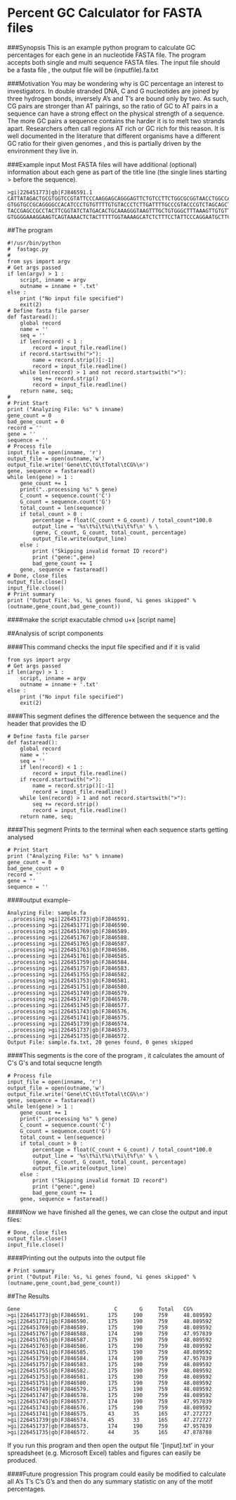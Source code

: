 # Percent GC Calculator for FASTA files 

###Synopsis
This is an example python program to calculate GC percentages for each gene in an nucleotide FASTA file. The program accepts both single and multi sequence FASTA files.  The input file should be a fasta file , the output file will be (inputfile).fa.txt

###Motivation
You may be wondering why is GC percentage an interest to investigators. In double stranded DNA, C and G nucleotides are joined by three hydrogen bonds, inversely A’s and T’s are bound only by two.  As such, CG pairs are stronger than AT pairings, so the ratio of GC to AT pairs in a sequence can have a strong effect on the physical strength of a sequence. The more GC pairs a sequence contains the harder it is to melt two strands apart. Researchers often call regions AT rich or GC rich for this reason. It is well documented in the literature that different organisms have a different GC ratio for their given genomes , and this is partially driven by the environment they live in. 

###Example input
Most FASTA files will have additional (optional) information about each gene as part of the title line (the single lines starting > before the sequence).
```
>gi|226451773|gb|FJ846591.1
CATTATAGACTGCGTGGTCCGTATTCCCAAGGAGCAGGGAGTTCTGTCCTTCTGGCGCGGTAACCTGGCCAATGTCATCAGATACTTCCCCACCCAGGCTCTTAACTTCGCCTTCAAAGATAAATACAAGCAGATCTTCCTAGGTGGTGTGGACAAGAGGACCCAGTTTTGGCGCTACTTTGCAGGGAATCTGGCATCAG
GTGGTGCCGCAGGGGCCACATCCCTGTGTTTTGTGTACCCTCTTGATTTTGCCCGTACCCGTCTAGCAGCTGATGTGGGTAAAGCTGGAGCTGAAAGGGAATTCCGAGGCCTCGGTGACTGCCTGGTTAAGATCTACAAATCTGATGGGATTAAGGGCCTGTACCAAGGCTTTAACGTGTCTGTGCAGGGTATTATCATC
TACCGAGCCGCCTACTTCGGTATCTATGACACTGCAAAGGGTAAGTTTGCTGTGGGCTTTAAAGTTGTGTTCTTAGGAGACAATTTAAAAGAGCGTTGTACCAACCTAACATTCCAAGAGCTAGAGAGTTTTTTTAATTGCTGAAGGAAGCCAAGATCATCCAGTGCGACCCTCATGCACAGATGACATGTTTAGGGGAT
GTGGGGAAAGGAAGTCAGTAAAACTCTACTTTTTGGTAAAAGCATCTCTTTCCTATTCCCAGGAATGCTTCCGGATCCCAAAAACACTCACATCGTCATCAGCTGGATGATCGCACAGACTGTCACTGCTGTTGCTGGGTTGACTTCCTATCCATTTGA
```

##The program  
```
#!/usr/bin/python
#  fastagc.py
#
from sys import argv
# Get args passed
if len(argv) > 1 :
    script, inname = argv
    outname = inname + '.txt'
else :
    print ("No input file specified")
    exit(2)
# Define fasta file parser
def fastaread():
    global record
    name = ''
    seq = ''
    if len(record) < 1 :
        record = input_file.readline()
    if record.startswith(">"):
        name = record.strip()[:-1]
        record = input_file.readline()
    while len(record) > 1 and not record.startswith(">"):
        seq += record.strip()
        record = input_file.readline()
    return name, seq;
#
# Print Start
print ("Analyzing File: %s" % inname)
gene_count = 0
bad_gene_count = 0
record = ''
gene = ''
sequence = ''
# Process file
input_file = open(inname, 'r')
output_file = open(outname,'w')
output_file.write('Gene\tC\tG\tTotal\tCG%\n')
gene, sequence = fastaread()
while len(gene) > 1 :
    gene_count += 1
    print("..processing %s" % gene)
    C_count = sequence.count('C')
    G_count = sequence.count('G')
    total_count = len(sequence)
    if total_count > 0 :
        percentage = float(C_count + G_count) / total_count*100.0
        output_line = '%s\t%i\t%i\t%i\t%f\n' % \
        (gene, C_count, G_count, total_count, percentage)
        output_file.write(output_line)
    else :
        print ("Skipping invalid format ID record")
        print ("gene:",gene)
        bad_gene_count += 1
    gene, sequence = fastaread()
# Done, close files
output_file.close()
input_file.close()
# Print summary
print ("Output File: %s, %i genes found, %i genes skipped" % (outname,gene_count,bad_gene_count))
```

####make the script exacutable
chmod u+x [script name]

##Analysis of script components 

####This command checks the input file specified and if it is valid 

```
from sys import argv
# Get args passed
if len(argv) > 1 :
    script, inname = argv
    outname = inname + '.txt'
else :
    print ("No input file specified")
    exit(2)
```
####This segment defines the difference between the sequence and the header that provides the ID
```
# Define fasta file parser
def fastaread():
    global record
    name = ''
    seq = ''
    if len(record) < 1 :
        record = input_file.readline()
    if record.startswith(">"):
        name = record.strip()[:-1]
        record = input_file.readline()
    while len(record) > 1 and not record.startswith(">"):
        seq += record.strip()
        record = input_file.readline()
    return name, seq;
```
    
####This segment  Prints to the terminal when each sequence starts getting analysed
```
# Print Start
print ("Analyzing File: %s" % inname)
gene_count = 0
bad_gene_count = 0
record = ''
gene = ''
sequence = ''
```

 

####output example-
```
Analyzing File: sample.fa
..processing >gi|226451773|gb|FJ846591.
..processing >gi|226451771|gb|FJ846590.
..processing >gi|226451769|gb|FJ846589.
..processing >gi|226451767|gb|FJ846588.
..processing >gi|226451765|gb|FJ846587.
..processing >gi|226451763|gb|FJ846586.
..processing >gi|226451761|gb|FJ846585.
..processing >gi|226451759|gb|FJ846584.
..processing >gi|226451757|gb|FJ846583.
..processing >gi|226451755|gb|FJ846582.
..processing >gi|226451753|gb|FJ846581.
..processing >gi|226451751|gb|FJ846580.
..processing >gi|226451749|gb|FJ846579.
..processing >gi|226451747|gb|FJ846578.
..processing >gi|226451745|gb|FJ846577.
..processing >gi|226451743|gb|FJ846576.
..processing >gi|226451741|gb|FJ846575.
..processing >gi|226451739|gb|FJ846574.
..processing >gi|226451737|gb|FJ846573.
..processing >gi|226451735|gb|FJ846572.
Output File: sample.fa.txt, 20 genes found, 0 genes skipped 
```


####This segments is the core of the program , it calculates the amount of C's G's and total sequcne length
```
# Process file
input_file = open(inname, 'r')
output_file = open(outname,'w')
output_file.write('Gene\tC\tG\tTotal\tCG%\n')
gene, sequence = fastaread()
while len(gene) > 1 :
    gene_count += 1
    print("..processing %s" % gene)
    C_count = sequence.count('C')
    G_count = sequence.count('G')
    total_count = len(sequence)
    if total_count > 0 :
        percentage = float(C_count + G_count) / total_count*100.0
        output_line = '%s\t%i\t%i\t%i\t%f\n' % \
        (gene, C_count, G_count, total_count, percentage)
        output_file.write(output_line)
    else :
        print ("Skipping invalid format ID record")
        print ("gene:",gene)
        bad_gene_count += 1
    gene, sequence = fastaread() 
```
    
####Now we have finished all the genes, we can close the output and input files:
```
# Done, close files
output_file.close()
input_file.close()
```


####Printing out the outputs into the output file 
```
# Print summary
print ("Output File: %s, %i genes found, %i genes skipped" % (outname,gene_count,bad_gene_count))
```
##The Results 
```
Gene                              C       G     Total   CG%
>gi|226451773|gb|FJ846591.      175     190     759     48.089592
>gi|226451771|gb|FJ846590.      175     190     759     48.089592
>gi|226451769|gb|FJ846589.      175     190     759     48.089592
>gi|226451767|gb|FJ846588.      174     190     759     47.957839
>gi|226451765|gb|FJ846587.      175     190     759     48.089592
>gi|226451763|gb|FJ846586.      175     190     759     48.089592
>gi|226451761|gb|FJ846585.      175     190     759     48.089592
>gi|226451759|gb|FJ846584.      174     190     759     47.957839
>gi|226451757|gb|FJ846583.      175     190     759     48.089592
>gi|226451755|gb|FJ846582.      175     190     759     48.089592
>gi|226451753|gb|FJ846581.      175     190     759     48.089592
>gi|226451751|gb|FJ846580.      175     190     759     48.089592
>gi|226451749|gb|FJ846579.      175     190     759     48.089592
>gi|226451747|gb|FJ846578.      175     190     759     48.089592
>gi|226451745|gb|FJ846577.      174     190     759     47.957839
>gi|226451743|gb|FJ846576.      175     190     759     48.089592
>gi|226451741|gb|FJ846575.      43      35      165     47.272727
>gi|226451739|gb|FJ846574.      45      33      165     47.272727
>gi|226451737|gb|FJ846573.      174     190     759     47.957839
>gi|226451735|gb|FJ846572.      44      35      165     47.878788

```
If you run this program and then open the output file '[input].txt’ in your spreadsheet (e.g. Microsoft Excel) tables and figures can easily be produced.


####Future progression 
This program could easily be modified to calculate all A’s T’s C’s G’s and then do any summary statistic on any of the motif percentages. 

